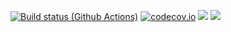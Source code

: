 [![Build status (Github Actions)](https://github.com/RGambarini/SolubilityModeling.jl/workflows/CI/badge.svg)](https://github.com/RGambarini/SolubilityModeling.jl/actions)
[![codecov.io](http://codecov.io/github/RGambarini/SolubilityModeling.jl/coverage.svg?branch=main)](http://codecov.io/github/RGambarini/SolubilityModeling.jl?branch=main)
[![](https://img.shields.io/badge/docs-stable-blue.svg)](https://github.io/RGambarini/SolubilityModeling.jl/stable)
[![](https://img.shields.io/badge/docs-dev-blue.svg)](https://github.io/RGambarini/SolubilityModeling.jl/dev)